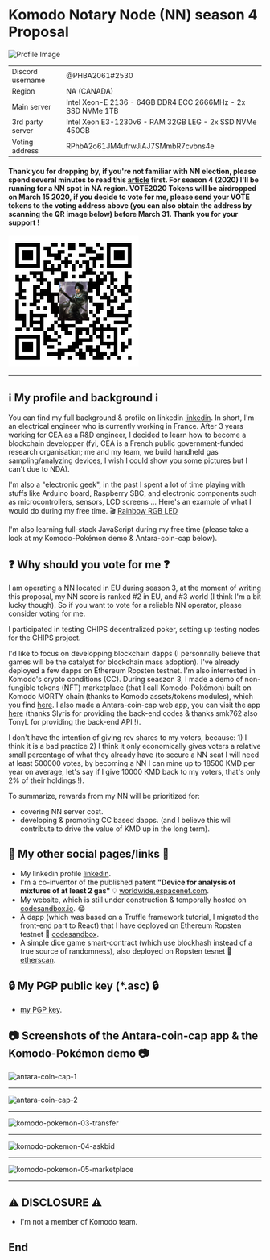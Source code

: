 # Komodo Notary Node (NN) season 4 Proposal


![Profile Image](https://i.pinimg.com/236x/e0/c6/5f/e0c65f4c027454ab7ee2fe02a8a42bcd--dynasty-warriors-lee-joon.jpg)

|					|				|
| -----------------	| ------------- |
|Discord username 	| @PHBA2061#2530 |
|Region 			| NA (CANADA)|
|Main server    	| Intel Xeon-E 2136 - 64GB DDR4 ECC 2666MHz - 2x SSD NVMe 1TB |
|3rd party server 	| Intel Xeon E3-1230v6 - RAM 32GB LEG - 2x SSD NVMe 450GB |
|Voting address 	| RPhbA2o61JM4ufrwJiAJ7SMmbR7cvbns4e |




#### Thank you for dropping by, if you're not familiar with NN election, please spend several minutes to read this [article](https://komodoplatform.com/fourth-annual-notary-node-election/) first. For season 4 (2020) I'll be running for a NN spot in NA region. VOTE2020 Tokens will be airdropped on March 15 2020, if you decide to vote for me, please send your VOTE tokens to the voting address above (you can also obtain the address by scanning the QR image below) before March 31. Thank you for your support !




![QR voting address](https://raw.githubusercontent.com/NOCTLJRNE/Commands-Testing/master/qr-code%20RPhbA2o61JM4ufrwJiAJ7SMmbR7cvbns4e%20200.png)

---

## :information_source: My profile and background :information_source:

You can find my full background & profile on linkedin [linkedin](https://www.linkedin.com/in/bao-an-pham-ho-b04814a3/). In short, I'm an electrical engineer who is currently working in France. After 3 years working for CEA as a R&D engineer, I decided to learn how to become a blockchain developper (fyi, CEA is a French public government-funded research organisation; me and my team, we build handheld gas sampling/analyzing devices, I wish I could show you some pictures but I can't due to NDA).

I'm also a "electronic geek", in the past I spent a lot of time playing with stuffs like Arduino board, Raspberry SBC, and electronic components such as microcontrollers, sensors, LCD screens ... Here's an example of what I would do during my free time. :clapper: [Rainbow RGB LED](https://youtu.be/YA9X3_JJ8hM) 

I'm also learning full-stack JavaScript during my free time (please take a look at my Komodo-Pokémon demo & Antara-coin-cap below).


## :question: Why should you vote for me :question:

I am operating a NN located in EU during season 3, at the moment of writing this proposal, my NN score is ranked #2 in EU, and #3 world (I think I'm a bit lucky though). So if you want to vote for a reliable NN operator, please consider voting for me.

I participated in testing CHIPS decentralized poker, setting up testing nodes for the CHIPS project. 

I'd like to focus on developping blockchain dapps (I personnally believe that games will be the catalyst for blockchain mass adoption). I've already deployed a few dapps on Ethereum Ropsten testnet. I'm also interrested in Komodo's crypto conditions (CC). During seaszon 3, I made a demo of non-fungible tokens (NFT) marketplace (that I call Komodo-Pokémon) built on Komodo MORTY chain (thanks to Komodo assets/tokens modules), which you find [here](https://github.com/NOCTLJRNE/Komodo-Pokemon/tree/dex). I also made a Antara-coin-cap web app, you can visit the app [here](http://antara-coin-cap.herokuapp.com/coinCap) (thanks Slyris for providing the back-end codes & thanks smk762 also TonyL for providing the back-end API !).  
 
I don't have the intention of giving rev shares to my voters, because: 1) I think it is a bad practice 2) I think it only economically gives voters a relative small percentage of what they already have (to secure a NN seat I will need at least 500000 votes, by becoming a NN I can mine up to 18500 KMD per year on average, let's say if I give 10000 KMD back to my voters, that's only 2% of their holdings !).

To summarize, rewards from my NN will be prioritized for: 
- covering NN server cost. 
- developing & promoting CC based dapps. (and I believe this will contribute to drive the value of KMD up in the long term).

## :link: My other social pages/links :link:
- My linkedin profile [linkedin](https://www.linkedin.com/in/bao-an-pham-ho-b04814a3/).
- I'm a co-inventor of the published patent **"Device for analysis of mixtures of at least 2 gas"** :bulb: [worldwide.espacenet.com](https://worldwide.espacenet.com/publicationDetails/biblio?CC=US&NR=2017016840&KC=A1).
- My website, which is still under construction & temporally hosted on [codesandbox.io](https://64n60p245n.codesandbox.io/). :joy:
- A dapp (which was based on a Truffle framework tutorial, I migrated the front-end part to React) that I have deployed on Ethereum Ropsten testnet :dog: [codesandbox](https://jz0060zrmy.codesandbox.io/).
- A simple dice game smart-contract (which use blockhash instead of a true source of randomness), also deployed on Ropsten tesnet :game_die: [etherscan](https://ropsten.etherscan.io/address/0xb5a5734ba7198a2283730bc998f8af56408ca06d#code).

## :lock: My PGP public key (*.asc) :lock:
- [my PGP key](https://github.com/NOCTLJRNE/NotaryNodes/blob/master/season4/candidates/phba2061/my-pgp-key.txt).

## :camera: Screenshots of the Antara-coin-cap app & the Komodo-Pokémon demo :camera:
![antara-coin-cap-1](https://raw.githubusercontent.com/NOCTLJRNE/NotaryNodes/master/season4/candidates/phba2061/img/antara-coin-cap-1.JPG)

---
![antara-coin-cap-2](https://raw.githubusercontent.com/NOCTLJRNE/NotaryNodes/master/season4/candidates/phba2061/img/antara-coin-cap-2.JPG)

--- 
![komodo-pokemon-03-transfer](https://raw.githubusercontent.com/NOCTLJRNE/NotaryNodes/master/season4/candidates/phba2061/img/komodo-pokemon-03-transfer.JPG)

---
![komodo-pokemon-04-askbid](https://raw.githubusercontent.com/NOCTLJRNE/NotaryNodes/master/season4/candidates/phba2061/img/komodo-pokemon-04-askbid.JPG)

---
![komodo-pokemon-05-marketplace](https://raw.githubusercontent.com/NOCTLJRNE/NotaryNodes/master/season4/candidates/phba2061/img/komodo-pokemon-05-marketplace.JPG)

---   
## :warning: DISCLOSURE :warning:
- I'm not a member of Komodo team.
## End